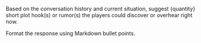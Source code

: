 Based on the conversation history and current situation, suggest {quantity} short plot hook(s) or rumor(s) the players could discover or overhear right now.

Format the response using Markdown bullet points. 